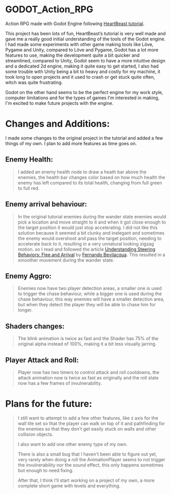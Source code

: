 # GODOT_Action_RPG
Action RPG made with Godot Engine following [HeartBeast tutorial](https://www.youtube.com/watch?v=mAbG8Oi-SvQ&list=PL9FzW-m48fn2SlrW0KoLT4n5egNdX-W9a).

This project has been lots of fun, HeartBeast’s tutorial is very well made and gave me a really good initial understanding of the tools of the Godot engine. I had made some experiments with other game making tools like Löve, Pygame and Unity, compared to Löve and Pygame, Godot has a lot more features to use, making the development quite a bit quicker and streamlined, compared to Unity, Godot seem to have a more intuitive design and a dedicated 2d engine, making it quite easy to get started, I also had some trouble with Unity being a bit to heavy and costly for my machine, it took long to open projects and it used to crash or get stuck quite often, witch was quite frustrating.

Godot on the other hand seems to be the perfect engine for my work style, computer limitations and for the types of games I'm interested in making, I'm excited to make future projects with the engine.

#  Changes and Additions:

I made some changes to the original project in the tutorial and added a few things of my own. I plan to add more features as time goes on.

## Enemy Health:
> I added an enemy health node to draw a heath bar above the enemies, the health bar changes color based on how much health the enemy has left compared to its total health, changing from full green to full red.

## Enemy arrival behaviour:
> In the original tutorial enemies during the wander state enemies would pick a location and move straight to it and when it got close enough to the target position it would just stop accelerating. I did not like this solution because it seemed a bit clunky and inelegant and sometimes the enemy would overshoot and pass the target position, needing to accelerate back to it, resulting in a very unnatural looking zigzag motion. so I read and followed the article [Understanding Steering Behaviors: Flee and Arrival](https://gamedevelopment.tutsplus.com/tutorials/understanding-steering-behaviors-flee-and-arrival--gamedev-1303) by [Fernando Bevilacqua](https://tutsplus.com/authors/fernando-bevilacqua?_ga=2.101637000.887685130.1633697238-1486835485.1633264038). This resulted in a smoother movement during the wander state.

## Enemy Aggro:
> Enemies now have two player detection areas, a smaller one is used to trigger the chase behaviour, while a bigger one is used during the chase behaviour, this way enemies will have a smaller detection area, but when they detect the player they will be able to chase him for longer.

## Shaders changes:
> The blink animation is twice as fast and the Shader has 75% of the original alpha instead of 100%, making it a bit less visually jarring.

## Player Attack and Roll:
> Player now has two timers to control attack and roll cooldowns, the attack animation now is twice as fast as originally and the roll state now has a few frames of invulnerability.

# Plans for the future:
> I still want to attempt to add a few other features, like z axis for the wall tile set so that the player can walk on top of it and pathfinding for the enemies so that they don't get easily stuck on walls and other collision objects.
>
> I also want to add one other enemy type of my own.
>
> There is also a small bug that I haven't been able to figure out yet, very rarely when doing a roll the AnimationPlayer seems to not trigger the invulnerability nor the sound effect, this only happens sometimes but enough to need fixing.
>
> After that, I think I’ll start working on a project of my own, a more complete short game with levels and everything.
